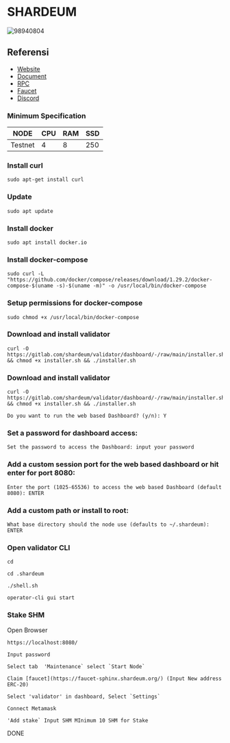 # SHARDEUM

![98940804](https://user-images.githubusercontent.com/96678356/216855731-728a1322-d22a-411e-984a-1e6dd43c16e9.png)

## Referensi
* [Website](https://www.shardeum.org/)
* [Document](https://docs.shardeum.org/node/run/validator)
* [RPC](https://docs.shardeum.org/Network/Endpoints#connect-wallet)
* [Faucet](https://docs.shardeum.org/Faucet/Claim#shardeum-faucet-website)
* [Discord](https://discord.com/invite/shardeum)


### Minimum Specification
NODE  | CPU     | RAM      | SSD     |
| ------------- | ------------- | ------------- | -------- |
| Testnet | 4          | 8         | 250  |


### Install curl
```
sudo apt-get install curl
```
### Update
```
sudo apt update
```
### Install docker
```
sudo apt install docker.io
```
### Install docker-compose
```
sudo curl -L "https://github.com/docker/compose/releases/download/1.29.2/docker-compose-$(uname -s)-$(uname -m)" -o /usr/local/bin/docker-compose
```
### Setup permissions for docker-compose
```
sudo chmod +x /usr/local/bin/docker-compose
```
### Download and install validator
```
curl -O https://gitlab.com/shardeum/validator/dashboard/-/raw/main/installer.sh && chmod +x installer.sh && ./installer.sh
```
### Download and install validator
```
curl -O https://gitlab.com/shardeum/validator/dashboard/-/raw/main/installer.sh && chmod +x installer.sh && ./installer.sh
```
```
Do you want to run the web based Dashboard? (y/n): Y 
```
### Set a password for dashboard access:
```
Set the password to access the Dashboard: input your password
```
### Add a custom session port for the web based dashboard or hit enter for port 8080:
```
Enter the port (1025-65536) to access the web based Dashboard (default 8080): ENTER
```
### Add a custom path or install to root:
```
What base directory should the node use (defaults to ~/.shardeum):  ENTER
```
### Open validator CLI
```
cd
```
```
cd .shardeum
```
```
./shell.sh
```
```
operator-cli gui start
```
### Stake SHM
Open Browser
```
https://localhost:8080/
```
```
Input password
```
```
Select tab  'Maintenance` select `Start Node`
```
```
Claim [faucet](https://faucet-sphinx.shardeum.org/) (Input New address ERC-20)
```
```
Select 'validator' in dashboard, Select `Settings`
```
```
Connect Metamask
```
```
'Add stake` Input SHM MInimum 10 SHM for Stake
```
DONE